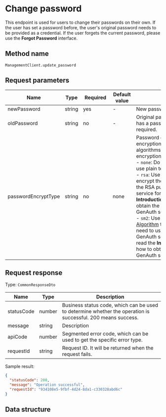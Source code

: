 # Change password

<!--
Warning ⚠️:
Do not modify this document directly,
https://github.com/Authing/authing-docs-factory
Use this project to generate
-->

<LastUpdated />

This endpoint is used for users to change their passwords on their own. If the user has set a password before, the user's original password needs to be provided as a credential. If the user forgets the current password, please use the **Forgot Password** interface.

## Method name

`ManagementClient.update_password`

## Request parameters

| Name                | Type   | <div style="width:80px">Required</div> | <div style="width:60px">Default value</div> | <div style="width:300px">Description</div>                                                                                                                                                                                                                                                                                                                                                                                                                                                                                                                                                                                                                                                                                                                                 | <div style="width:200px">Sample value</div> |
| ------------------- | ------ | -------------------------------------- | ------------------------------------------- | -------------------------------------------------------------------------------------------------------------------------------------------------------------------------------------------------------------------------------------------------------------------------------------------------------------------------------------------------------------------------------------------------------------------------------------------------------------------------------------------------------------------------------------------------------------------------------------------------------------------------------------------------------------------------------------------------------------------------------------------------------------------------- | ------------------------------------------- |
| newPassword         | string | yes                                    | -                                           | New password                                                                                                                                                                                                                                                                                                                                                                                                                                                                                                                                                                                                                                                                                                                                                               |                                             |
| oldPassword         | string | no                                     | -                                           | Original password. If the user currently has a password set, this parameter is required.                                                                                                                                                                                                                                                                                                                                                                                                                                                                                                                                                                                                                                                                                   |                                             |
| passwordEncryptType | string | no                                     | none                                        | Password encryption type. Supports encryption using RSA256 and SM2 algorithms. The default is `none`, no encryption. <br>- `none`: Do not encrypt the password, use plain text for transmission. <br>- `rsa`: Use the RSA256 algorithm to encrypt the password. You need to use the RSA public key of the GenAuth service for encryption. Please read the **Introduction** section to learn how to obtain the RSA256 public key of the GenAuth service. <br>- `sm2`: Use the [National Secret SM2 Algorithm](https://baike.baidu.com/item/SM2/15081831) to encrypt the password. You need to use the SM2 public key of the GenAuth service for encryption. Please read the **Introduction** section to learn how to obtain the SM2 public key of the GenAuth service. <br> | `none`                                      |

## Request response

Type: `CommonResponseDto`

| Name       | Type   | Description                                                                                                  |
| ---------- | ------ | ------------------------------------------------------------------------------------------------------------ |
| statusCode | number | Business status code, which can be used to determine whether the operation is successful. 200 means success. |
| message    | string | Description                                                                                                  |
| apiCode    | number | Segmented error code, which can be used to get the specific error type.                                      |
| requestId  | string | Request ID. It will be returned when the request fails.                                                      |

Sample result:

```json
{
  "statusCode": 200,
  "message": "Operation successful",
  "requestId": "934108e5-9fbf-4d24-8da1-c330328abd6c"
}
```

## Data structure
